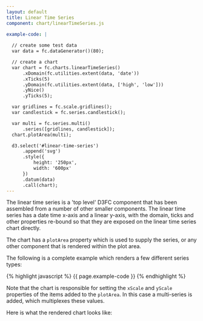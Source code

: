 ```yaml
---
layout: default
title: Linear Time Series
component: chart/linearTimeSeries.js

example-code: |
  
  // create some test data
  var data = fc.dataGenerator()(80);

  // create a chart
  var chart = fc.charts.linearTimeSeries()
      .xDomain(fc.utilities.extent(data, 'date'))
      .xTicks(5)
      .yDomain(fc.utilities.extent(data, ['high', 'low']))
      .yNice()
      .yTicks(5);

  var gridlines = fc.scale.gridlines();
  var candlestick = fc.series.candlestick();

  var multi = fc.series.multi()
      .series([gridlines, candlestick]);
  chart.plotArea(multi);

  d3.select('#linear-time-series')
      .append('svg')
      .style({
          height: '250px',
          width: '600px'
      })
      .datum(data)
      .call(chart);
---
```


The linear time series is a 'top level' D3FC component that has been assembled from a number of other smaller components. The linear time series has a date time x-axis and a linear y-axis, with the domain, ticks and other properties re-bound so that they are exposed on the linear time series chart directly.

The chart has a `plotArea` property which is used to supply the series, or any other component that is rendered within the plot area.

The following is a complete example which renders a few different series types:

{% highlight javascript %}
{{ page.example-code }}
{% endhighlight %}

Note that the chart is responsible for setting the `xScale` and `yScale` properties of the items added to the `plotArea`. In this case a multi-series is added, which multiplexes these values.

Here is what the rendered chart looks like:

<div id="linear-time-series" class="chart"> </div>
<script type="text/javascript">
(function() {
  {{ page.example-code }}
}());
</script>

